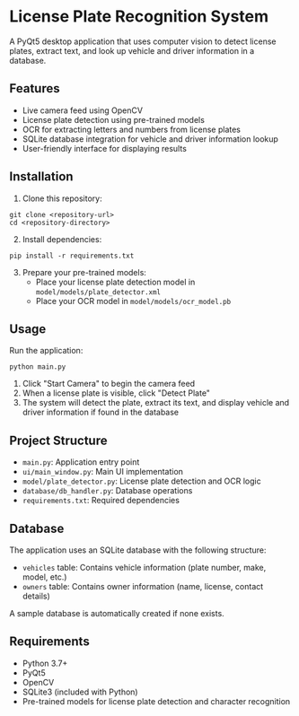 # License Plate Recognition System

A PyQt5 desktop application that uses computer vision to detect license plates, extract text, and look up vehicle and driver information in a database.

## Features

- Live camera feed using OpenCV
- License plate detection using pre-trained models
- OCR for extracting letters and numbers from license plates
- SQLite database integration for vehicle and driver information lookup
- User-friendly interface for displaying results

## Installation

1. Clone this repository:
```
git clone <repository-url>
cd <repository-directory>
```

2. Install dependencies:
```
pip install -r requirements.txt
```

3. Prepare your pre-trained models:
   - Place your license plate detection model in `model/models/plate_detector.xml`
   - Place your OCR model in `model/models/ocr_model.pb`

## Usage

Run the application:
```
python main.py
```

1. Click "Start Camera" to begin the camera feed
2. When a license plate is visible, click "Detect Plate"
3. The system will detect the plate, extract its text, and display vehicle and driver information if found in the database

## Project Structure

- `main.py`: Application entry point
- `ui/main_window.py`: Main UI implementation
- `model/plate_detector.py`: License plate detection and OCR logic
- `database/db_handler.py`: Database operations
- `requirements.txt`: Required dependencies

## Database

The application uses an SQLite database with the following structure:

- `vehicles` table: Contains vehicle information (plate number, make, model, etc.)
- `owners` table: Contains owner information (name, license, contact details)

A sample database is automatically created if none exists.

## Requirements

- Python 3.7+
- PyQt5
- OpenCV
- SQLite3 (included with Python)
- Pre-trained models for license plate detection and character recognition 